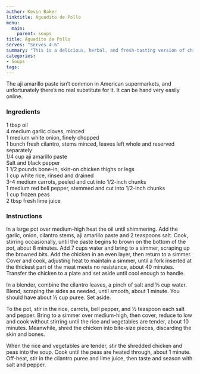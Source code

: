 ```yaml
---
author: Kevin Baker
linktitle: Aguadito de Pollo
menu:
  main:
    parent: soups
title: Aguadito de Pollo
serves: "Serves 4-6"
summary: "This is a delicious, herbal, and fresh-tasting version of chicken soup. "
categories:
- Soups
tags:
---
```

The aji amarillo paste isn’t common in American supermarkets, and unfortunately there’s no real substitute for it. It can be hand very easily online.

### Ingredients

<div class="ingredient-list">

1 tbsp oil  
4 medium garlic cloves, minced  
1 medium white onion, finely chopped  
1 bunch fresh cilantro, stems minced, leaves left whole and reserved separately  
1/4 cup aji amarillo paste  
Salt and black pepper  
1 1/2 pounds bone-in, skin-on chicken thighs or legs  
1 cup white rice, rinsed and drained  
3-4 medium carrots, peeled and cut into 1/2-inch chunks  
1 medium red bell pepper, stemmed and cut into 1/2-inch chunks  
1 cup frozen peas  
2 tbsp fresh lime juice  

</div>

### Instructions

In a large pot over medium-high heat the oil until shimmering. Add the garlic, onion, cilantro stems, aji amarillo paste and 2 teaspoons salt. Cook, stirring occasionally, until the paste begins to brown on the bottom of the pot, about 8 minutes. Add 7 cups water and bring to a simmer, scraping up the browned bits. Add the chicken in an even layer, then return to a simmer. Cover and cook, adjusting heat to maintain a simmer, until a fork inserted at the thickest part of the meat meets no resistance, about 40 minutes. Transfer the chicken to a plate and set aside until cool enough to handle.

In a blender, combine the cilantro leaves, a pinch of salt and ⅓ cup water. Blend, scraping the sides as needed, until smooth, about 1 minute. You should have about ½ cup puree. Set aside.

To the pot, stir in the rice, carrots, bell pepper, and ½ teaspoon each salt and pepper. Bring to a simmer over medium-high, then cover, reduce to low and cook without stirring until the rice and vegetables are tender, about 10 minutes. Meanwhile, shred the chicken into bite-size pieces, discarding the skin and bones.

When the rice and vegetables are tender, stir the shredded chicken and peas into the soup. Cook until the peas are heated through, about 1 minute. Off-heat, stir in the cilantro puree and lime juice, then taste and season with salt and pepper.